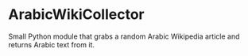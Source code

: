 # ArabicWikiCollector
Small Python module that grabs a random Arabic Wikipedia article and returns Arabic text from it.

